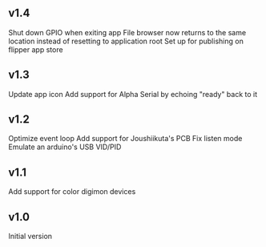 ## v1.4

Shut down GPIO when exiting app
File browser now returns to the same location instead of resetting to application root
Set up for publishing on flipper app store

## v1.3

Update app icon
Add support for Alpha Serial by echoing "ready" back to it

## v1.2

Optimize event loop
Add support for Joushiikuta's PCB
Fix listen mode
Emulate an arduino's USB VID/PID


## v1.1

Add support for color digimon devices

## v1.0

Initial version